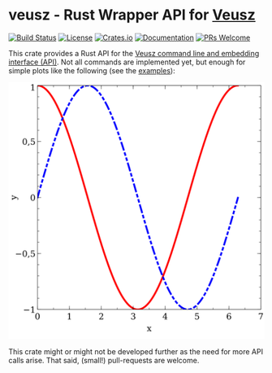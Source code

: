 # veusz - Rust Wrapper API for [Veusz](https://veusz.github.io/) 

[![Build Status](https://github.com/itdesigners/veusz-rs/workflows/Rust/badge.svg)](https://github.com/itdesigners/veusz-rs/actions?query=workflow%3ARust)
[![License](https://img.shields.io/badge/license-MIT-blue.svg)](https://github.com/itdesigners/veusz-rs)
[![Crates.io](https://img.shields.io/crates/v/veusz.svg)](https://crates.io/crates/veusz)
[![Documentation](https://docs.rs/veusz/badge.svg)](https://docs.rs/veusz)
[![PRs Welcome](https://img.shields.io/badge/PRs-welcome-brightgreen.svg)](https://github.com/itdesigners/veusz-rs/issues/new)

This crate provides a Rust API for the [Veusz command line and embedding interface (API)](https://veusz.github.io/docs/manual/api.html).
Not all commands are implemented yet, but enough for simple plots like the following (see the [examples](https://github.com/itdesigners/veusz-rs/tree/master/examples)):

![preview](examples/preview.svg)

This crate might or might not be developed further as the need for more API calls arise.
That said, (small!) pull-requests are welcome. 
